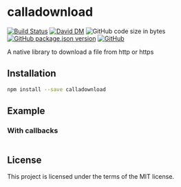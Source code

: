 # calladownload
[![Build Status](https://travis-ci.org/markwylde/calladownload.svg?branch=master)](https://travis-ci.org/markwylde/calladownload)
[![David DM](https://david-dm.org/markwylde/calladownload.svg)](https://david-dm.org/markwylde/calladownload)
![GitHub code size in bytes](https://img.shields.io/github/languages/code-size/markwylde/calladownload)
[![GitHub package.json version](https://img.shields.io/github/package-json/v/markwylde/calladownload)](https://github.com/markwylde/calladownload/releases)
[![GitHub](https://img.shields.io/github/license/markwylde/calladownload)](https://github.com/markwylde/calladownload/blob/master/LICENSE)

A native library to download a file from http or https

## Installation
```bash
npm install --save calladownload
```

## Example
### With callbacks
```javascript

```

## License
This project is licensed under the terms of the MIT license.
